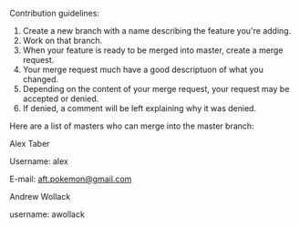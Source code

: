 Contribution guidelines:

1. Create a new branch with a name describing the feature you're adding.
2. Work on that branch. 
3. When your feature is ready to be merged into master, create a merge request.
4. Your merge request much have a good descriptuon of what you changed.
5. Depending on the content of your merge request, your request may be accepted or denied.
6. If denied, a comment will be left explaining why it was denied.

Here are a list of masters who can merge into the master branch:


Alex Taber

Username: alex

E-mail: aft.pokemon@gmail.com


Andrew Wollack

username: awollack